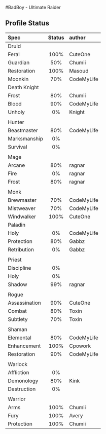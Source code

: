 #BadBoy - Ultimate Raider

## Profile Status

|Spec |Status|author|
|:----|:------:|:-------|
|Druid|||
|Feral|100%|CuteOne|
|Guardian|50%|Chumii |
|Restoration|100%|Masoud |
|Moonkin|70%|CodeMyLife|
| Death Knight |  |  |
|Frost|80%|Chumii |
|Blood|90%|CodeMyLife |
|Unholy|0%|Knight|
||||
| Hunter |  |  |
|Beastmaster|80%|CodeMyLife |
|Marksmanship|0%||
|Survival|0%||
||||
| Mage |  |  |
|Arcane|80%|ragnar |
|Fire|0%|ragnar |
|Frost|80%|ragnar |
||||
| Monk |  |  |
|Brewmaster|70%|CodeMyLife |
|Mistweaver|70%|CodeMyLife |
|Windwalker|100%|CuteOne|
| Paladin  |  |  |
|Holy|0%|CodeMyLife |
|Protection|80%|Gabbz |
|Retribution|0%|Gabbz |
||||
| Priest  |  |  |
|Discipline|0%||
|Holy|0%||
|Shadow|99%|ragnar|
||||
| Rogue  |  |  |
|Assassination|90%|CuteOne |
|Combat|80%|Toxin |
|Subtlety|70%|Toxin |
||||
| Shaman  |  |  |
|Elemental|80%|CodeMyLife |
|Enhancement|100%|Cpowork |
|Restoration|90%|CodeMyLife|
||||
| Warlock  |  |  |
|Affliction|0%||
|Demonology|80%|Kink |
|Destruction|0%||
||||
| Warrior  |  |  |
|Arms|100%|Chumii |
|Fury|100%|Avery |
|Protection|100%|Chumii |


